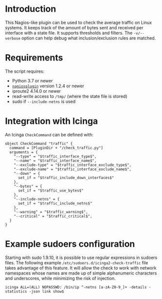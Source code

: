# Introduction
This Nagios-like plugin can be used to check the average traffic on Linux systems.
It keeps track of the amount of bytes sent and received per interface with a state file.
It supports thresholds and filters. The `-v/--verbose` option can help debug
what inclusion/exclusion rules are matched.

# Requirements

The script requires:
* Python 3.7 or newer
* [`nagiosplugin`](https://nagiosplugin.readthedocs.io) version 1.2.4 or newer
* iproute2 4.14.0 or newer
* read-write access to `/tmp/` (where the state file is stored)
* sudo if `--include-netns` is used

# Integration with Icinga

An Icinga `CheckCommand` can be defined with:
```
object CheckCommand "traffic" {
  command = [PluginDir + "/check_traffic.py"]
  arguments = {
    "--type" = "$traffic_interface_type$",
    "--name" = "$traffic_interface_name$",
    "--exclude-type" = "$traffic_interface_exclude_type$",
    "--exclude-name" = "$traffic_interface_exclude_name$",
    "--down" = {
      set_if = "$traffic_include_down_interfaces$"
    },
    "--bytes" = {
      set_if = "$traffic_use_bytes$"
    },
    "--include-netns" = {
      set_if = "$traffic_include_netns$"
    },
    "--warning" = "$traffic_warning$",
    "--critical" = "$traffic_critical$",
  }
}
```

# Example sudoers configuration

Starting with sudo 1.9.10, it is possible to use regular expressions in sudoers
files. The following example `/etc/sudoers.d/icinga2-check-traffic` file takes
advantage of this feature. It will allow the check to work with network
namespaces whose names are made up of simple alphanumeric characters and
underscores, while minimizing the risk of injection.
```
icinga ALL=(ALL) NOPASSWD: /bin/ip ^-netns [a-zA-Z0-9_]+ -details -statistics -json link show$
```
